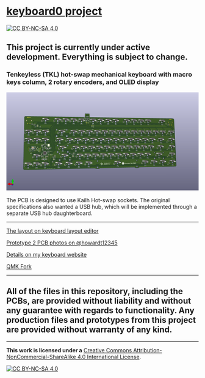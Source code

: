 # [keyboard0 project](https://kb.ht12345.xyz/0)
[![CC BY-NC-SA 4.0][cc-by-nc-sa-shield]][cc-by-nc-sa]

## This project is currently under active development. Everything is subject to change.

### Tenkeyless (TKL) hot-swap mechanical keyboard with macro keys column, 2 rotary encoders, and OLED display

![Render of p2 PCB](Photos/keyboard0.png)

The PCB is designed to use Kailh Hot-swap sockets. The original specifications also wanted a USB hub, which will be implemented through a separate USB hub daughterboard. 

---

[The layout on keyboard layout editor](http://www.keyboard-layout-editor.com/#/gists/689bc560553c37fa0d04dfba9f11ed96)

[Prototype 2 PCB photos on @howardt12345](https://www.instagram.com/p/CYXeXJdg_eP/)

[Details on my keyboard website](https://kb.ht12345.xyz/0)

[QMK Fork](https://github.com/howardt12345/qmk_firmware/tree/ht12345/keyboard0/keyboards/ht12345/keyboard0)

---
## All of the files in this repository, including the PCBs, are provided without liability and without any guarantee with regards to functionality. Any production files and prototypes from this project are provided without warranty of any kind.

---

**This work is licensed under a** [Creative Commons Attribution-NonCommercial-ShareAlike 4.0 International License][cc-by-nc-sa].

[![CC BY-NC-SA 4.0][cc-by-nc-sa-image]][cc-by-nc-sa]

[cc-by-nc-sa]: http://creativecommons.org/licenses/by-nc-sa/4.0/
[cc-by-nc-sa-image]: https://licensebuttons.net/l/by-nc-sa/4.0/88x31.png
[cc-by-nc-sa-shield]: https://img.shields.io/badge/License-CC%20BY--NC--SA%204.0-lightgrey.svg
